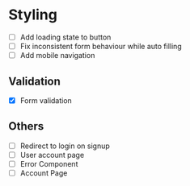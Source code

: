 # Styling

- [ ] Add loading state to button
- [ ] Fix inconsistent form behaviour while auto filling
- [ ] Add mobile navigation

## Validation

- [x] Form validation

## Others

- [ ] Redirect to login on signup
- [ ] User account page
- [ ] Error Component
- [ ] Account Page
